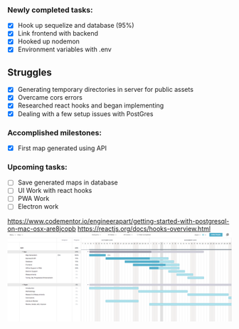 ### Newly completed tasks:

- [x] Hook up sequelize and database (95%)
- [x] Link frontend with backend
- [x] Hooked up nodemon
- [x] Environment variables with .env

## Struggles

- [x] Generating temporary directories in server for public assets
- [x] Overcame cors errors
- [x] Researched react hooks and began implementing
- [x] Dealing with a few setup issues with PostGres

### Accomplished milestones:

- [x] First map generated using API

### Upcoming tasks:

- [ ] Save generated maps in database
- [ ] UI Work with react hooks
- [ ] PWA Work
- [ ] Electron work

https://www.codementor.io/engineerapart/getting-started-with-postgresql-on-mac-osx-are8jcopb
https://reactjs.org/docs/hooks-overview.html
![Gantt](./update4.png)
